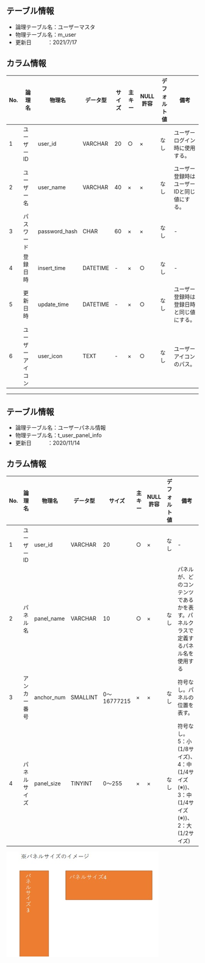 ## テーブル情報
* 論理テーブル名：ユーザーマスタ
* 物理テーブル名：m_user
* 更新日　　　：2021/7/17

## カラム情報
| No. | 論理名           | 物理名      | データ型 | サイズ | 主キー | NULL許容 | デフォルト値 | 備考                                       |
| --- | ---------------- | ----------- | -------- | ------ | ------ | -------- | ------------ | ------------------------------------------ |
| 1   | ユーザーID       | user_id     | VARCHAR  | 20     | ○      | ×        | なし         | ユーザーログイン時に使用する。             |
| 2   | ユーザー名       | user_name   | VARCHAR  | 40     | ×      | ×        | なし         | ユーザー登録時はユーザーIDと同じ値にする。 |
| 3   | パスワード       | password_hash    | CHAR  | 60     | ×      | ×        | なし         | -                                          |
| 4   | 登録日時         | insert_time | DATETIME | -      | ×      | ○        | なし         | -                                          |
| 5   | 更新日時         | update_time | DATETIME | -      | ×      | ○        | なし         | ユーザー登録時は登録日時と同じ値にする。   |
| 6   | ユーザーアイコン | user_icon   | TEXT     | -      | ×      | ○        | なし         | ユーザーアイコンのパス。                   |

***
## テーブル情報
* 論理テーブル名：ユーザーパネル情報
* 物理テーブル名：t_user_panel_info
* 更新日　　　：2020/11/14

## カラム情報
| No. | 論理名       | 物理名     | データ型 | サイズ      | 主キー | NULL許容 | デフォルト値 | 備考                                                                                   |
| --- | ------------ | ---------- | -------- | ----------- | ------ | -------- | ------------ | -------------------------------------------------------------------------------------- |
| 1   | ユーザーID   | user_id    | VARCHAR  | 20          | ○      | ×        | なし         | -                                                                                      |
| 2   | パネル名     | panel_name | VARCHAR  | 10          | ○      | ×        | なし         | パネルが、どのコンテンツであるかを表す。パネルクラスで定義するパネル名を使用する       |
| 3   | アンカー番号 | anchor_num | SMALLINT | 0～16777215 | ×      | ×        | なし         | 符号なし。パネルの位置を表す。                                                         |
| 4   | パネルサイズ | panel_size | TINYINT  | 0～255      | ×      | ×        | なし         | 符号なし。5：小(1/8サイズ)、4：中(1/4サイズ(※))、3：中(1/4サイズ(※))、2：大(1/2サイズ) |

![image](panel_image.jpg)
